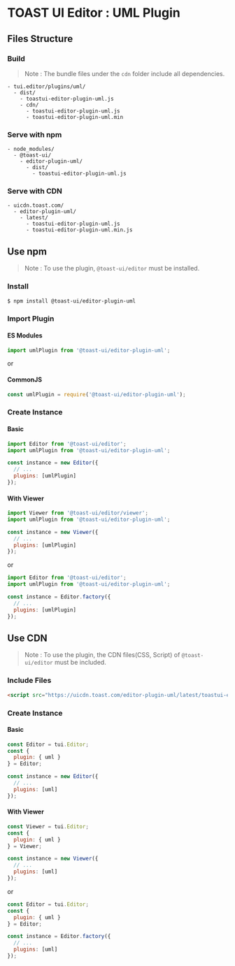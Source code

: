 # TOAST UI Editor : UML Plugin

## Files Structure

### Build

> Note : The bundle files under the `cdn` folder include all dependencies.

```
- tui.editor/plugins/uml/
  - dist/
    - toastui-editor-plugin-uml.js
    - cdn/
      - toastui-editor-plugin-uml.js
      - toastui-editor-plugin-uml.min
```

### Serve with npm

```
- node_modules/
  - @toast-ui/
    - editor-plugin-uml/
      - dist/
        - toastui-editor-plugin-uml.js
```

### Serve with CDN

```
- uicdn.toast.com/
  - editor-plugin-uml/
    - latest/
      - toastui-editor-plugin-uml.js
      - toastui-editor-plugin-uml.min.js
```

## Use npm

> Note : To use the plugin, `@toast-ui/editor` must be installed.

### Install

```sh
$ npm install @toast-ui/editor-plugin-uml
```

### Import Plugin

#### ES Modules

```js
import umlPlugin from '@toast-ui/editor-plugin-uml';
```

or

#### CommonJS

```js
const umlPlugin = require('@toast-ui/editor-plugin-uml');
```

### Create Instance

#### Basic

```js
import Editor from '@toast-ui/editor';
import umlPlugin from '@toast-ui/editor-plugin-uml';

const instance = new Editor({
  // ...
  plugins: [umlPlugin]
});
```

#### With Viewer

```js
import Viewer from '@toast-ui/editor/viewer';
import umlPlugin from '@toast-ui/editor-plugin-uml';

const instance = new Viewer({
  // ...
  plugins: [umlPlugin]
});
```

or

```js
import Editor from '@toast-ui/editor';
import umlPlugin from '@toast-ui/editor-plugin-uml';

const instance = Editor.factory({
  // ...
  plugins: [umlPlugin]
});
```

## Use CDN

> Note : To use the plugin, the CDN files(CSS, Script) of `@toast-ui/editor` must be included.

### Include Files

```html
<script src="https://uicdn.toast.com/editor-plugin-uml/latest/toastui-editor-plugin-uml.min.js"></script>
```

### Create Instance

#### Basic

```js
const Editor = tui.Editor;
const {
  plugin: { uml }
} = Editor;

const instance = new Editor({
  // ...
  plugins: [uml]
});
```

#### With Viewer

```js
const Viewer = tui.Editor;
const {
  plugin: { uml }
} = Viewer;

const instance = new Viewer({
  // ...
  plugins: [uml]
});
```

or

```js
const Editor = tui.Editor;
const {
  plugin: { uml }
} = Editor;

const instance = Editor.factory({
  // ...
  plugins: [uml]
});
```

